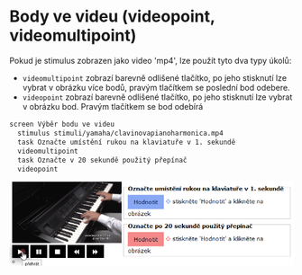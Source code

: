 # Body ve videu (videopoint, videomultipoint)

Pokud je stimulus zobrazen jako video 'mp4',  lze použít tyto dva typy úkolů:

* `videomultipoint` zobrazí barevně odlišené tlačítko, po jeho stisknutí lze vybrat v obrázku více bodů, pravým tlačítkem se poslední bod odebere.
* `videopoint` zobrazí barevně odlišené tlačítko, po jeho stisknutí lze vybrat v obrázku bod. Pravým tlačítkem se bod odebírá

```
screen Výběr bodu ve videu
  stimulus stimuli/yamaha/clavinovapianoharmonica.mp4
  task Označte umístění rukou na klaviatuře v 1. sekundě
  videomultipoint
  task Označte v 20 sekundě použitý přepínač
  videopoint
```

![](../.gitbook/assets/TeFqWljtKg.gif)

